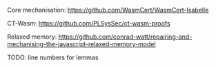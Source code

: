 Core mechanisation:
https://github.com/WasmCert/WasmCert-Isabelle

CT-Wasm:
https://github.com/PLSysSec/ct-wasm-proofs

Relaxed memory:
https://github.com/conrad-watt/repairing-and-mechanising-the-javascript-relaxed-memory-model

TODO: line numbers for lemmas
